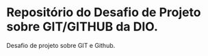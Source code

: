 # Repositório do Desafio de Projeto sobre GIT/GITHUB da DIO.
Desafio de projeto sobre GIT e Github.
